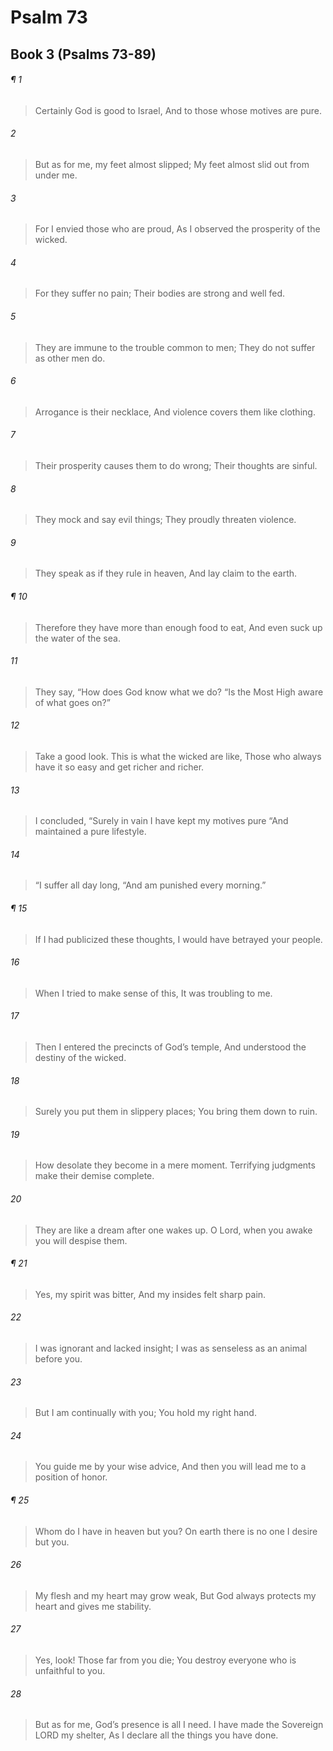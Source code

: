 # Psalm 73
## Book 3 (Psalms 73-89)
###### ¶ 1
> Certainly God is good to Israel,
> And to those whose motives are pure.
###### 2
> But as for me, my feet almost slipped;
> My feet almost slid out from under me.
###### 3
> For I envied those who are proud,
> As I observed the prosperity of the wicked.
###### 4
> For they suffer no pain;
> Their bodies are strong and well fed.
###### 5
> They are immune to the trouble common to men;
> They do not suffer as other men do.
###### 6
> Arrogance is their necklace,
> And violence covers them like clothing.
###### 7
> Their prosperity causes them to do wrong;
> Their thoughts are sinful.
###### 8
> They mock and say evil things;
> They proudly threaten violence.
###### 9
> They speak as if they rule in heaven,
> And lay claim to the earth.
###### ¶ 10
> Therefore they have more than enough food to eat,
> And even suck up the water of the sea.
###### 11
> They say, “How does God know what we do?
> “Is the Most High aware of what goes on?”
###### 12
> Take a good look. This is what the wicked are like,
> Those who always have it so easy and get richer and richer.
###### 13
> I concluded, “Surely in vain I have kept my motives pure
> “And maintained a pure lifestyle.
###### 14
> “I suffer all day long,
> “And am punished every morning.”
###### ¶ 15
> If I had publicized these thoughts,
> I would have betrayed your people.
###### 16
> When I tried to make sense of this,
> It was troubling to me.
###### 17
> Then I entered the precincts of God’s temple,
> And understood the destiny of the wicked.
###### 18
> Surely you put them in slippery places;
> You bring them down to ruin.
###### 19
> How desolate they become in a mere moment.
> Terrifying judgments make their demise complete.
###### 20
> They are like a dream after one wakes up.
> O Lord, when you awake you will despise them.
###### ¶ 21
> Yes, my spirit was bitter,
> And my insides felt sharp pain.
###### 22
> I was ignorant and lacked insight;
> I was as senseless as an animal before you.
###### 23
> But I am continually with you;
> You hold my right hand.
###### 24
> You guide me by your wise advice,
> And then you will lead me to a position of honor.
###### ¶ 25
> Whom do I have in heaven but you?
> On earth there is no one I desire but you.
###### 26
> My flesh and my heart may grow weak,
> But God always protects my heart and gives me stability.
###### 27
> Yes, look! Those far from you die;
> You destroy everyone who is unfaithful to you.
###### 28
> But as for me, God’s presence is all I need.
> I have made the Sovereign LORD my shelter,
> As I declare all the things you have done.
